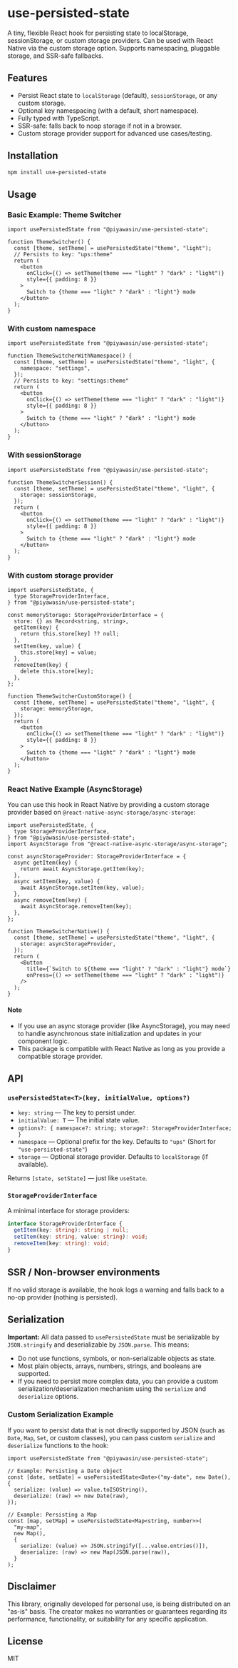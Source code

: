 # use-persisted-state

A tiny, flexible React hook for persisting state to localStorage, sessionStorage, or custom storage providers. Can be used with React Native via the custom storage option. Supports namespacing, pluggable storage, and SSR-safe fallbacks.

## Features

- Persist React state to `localStorage` (default), `sessionStorage`, or any custom storage.
- Optional key namespacing (with a default, short namespace).
- Fully typed with TypeScript.
- SSR-safe: falls back to noop storage if not in a browser.
- Custom storage provider support for advanced use cases/testing.

## Installation

```bash
npm install use-persisted-state
```

## Usage

### Basic Example: Theme Switcher

```tsx
import usePersistedState from "@piyawasin/use-persisted-state";

function ThemeSwitcher() {
  const [theme, setTheme] = usePersistedState("theme", "light");
  // Persists to key: "ups:theme"
  return (
    <button
      onClick={() => setTheme(theme === "light" ? "dark" : "light")}
      style={{ padding: 8 }}
    >
      Switch to {theme === "light" ? "dark" : "light"} mode
    </button>
  );
}
```

### With custom namespace

```tsx
import usePersistedState from "@piyawasin/use-persisted-state";

function ThemeSwitcherWithNamespace() {
  const [theme, setTheme] = usePersistedState("theme", "light", {
    namespace: "settings",
  });
  // Persists to key: "settings:theme"
  return (
    <button
      onClick={() => setTheme(theme === "light" ? "dark" : "light")}
      style={{ padding: 8 }}
    >
      Switch to {theme === "light" ? "dark" : "light"} mode
    </button>
  );
}
```

### With sessionStorage

```tsx
import usePersistedState from "@piyawasin/use-persisted-state";

function ThemeSwitcherSession() {
  const [theme, setTheme] = usePersistedState("theme", "light", {
    storage: sessionStorage,
  });
  return (
    <button
      onClick={() => setTheme(theme === "light" ? "dark" : "light")}
      style={{ padding: 8 }}
    >
      Switch to {theme === "light" ? "dark" : "light"} mode
    </button>
  );
}
```

### With custom storage provider

```tsx
import usePersistedState, {
  type StorageProviderInterface,
} from "@piyawasin/use-persisted-state";

const memoryStorage: StorageProviderInterface = {
  store: {} as Record<string, string>,
  getItem(key) {
    return this.store[key] ?? null;
  },
  setItem(key, value) {
    this.store[key] = value;
  },
  removeItem(key) {
    delete this.store[key];
  },
};

function ThemeSwitcherCustomStorage() {
  const [theme, setTheme] = usePersistedState("theme", "light", {
    storage: memoryStorage,
  });
  return (
    <button
      onClick={() => setTheme(theme === "light" ? "dark" : "light")}
      style={{ padding: 8 }}
    >
      Switch to {theme === "light" ? "dark" : "light"} mode
    </button>
  );
}
```

### React Native Example (AsyncStorage)

You can use this hook in React Native by providing a custom storage provider based on `@react-native-async-storage/async-storage`:

```tsx
import usePersistedState, {
  type StorageProviderInterface,
} from "@piyawasin/use-persisted-state";
import AsyncStorage from "@react-native-async-storage/async-storage";

const asyncStorageProvider: StorageProviderInterface = {
  async getItem(key) {
    return await AsyncStorage.getItem(key);
  },
  async setItem(key, value) {
    await AsyncStorage.setItem(key, value);
  },
  async removeItem(key) {
    await AsyncStorage.removeItem(key);
  },
};

function ThemeSwitcherNative() {
  const [theme, setTheme] = usePersistedState("theme", "light", {
    storage: asyncStorageProvider,
  });
  return (
    <Button
      title={`Switch to ${theme === "light" ? "dark" : "light"} mode`}
      onPress={() => setTheme(theme === "light" ? "dark" : "light")}
    />
  );
}
```

#### Note

- If you use an async storage provider (like AsyncStorage), you may need to handle asynchronous state initialization and updates in your component logic.
- This package is compatible with React Native as long as you provide a compatible storage provider.

## API

### `usePersistedState<T>(key, initialValue, options?)`

- `key: string` — The key to persist under.
- `initialValue: T` — The initial state value.
- `options?: { namespace?: string; storage?: StorageProviderInterface; }`
- `namespace` — Optional prefix for the key. Defaults to `"ups"` (Short for `"use-persisted-state"`)
- `storage` — Optional storage provider. Defaults to `localStorage` (if available).

Returns `[state, setState]` — just like `useState`.

### `StorageProviderInterface`

A minimal interface for storage providers:

```ts
interface StorageProviderInterface {
  getItem(key: string): string | null;
  setItem(key: string, value: string): void;
  removeItem(key: string): void;
}
```

## SSR / Non-browser environments

If no valid storage is available, the hook logs a warning and falls back to a no-op provider (nothing is persisted).

## Serialization

**Important:** All data passed to `usePersistedState` must be serializable by `JSON.stringify` and deserializable by `JSON.parse`. This means:

- Do not use functions, symbols, or non-serializable objects as state.
- Most plain objects, arrays, numbers, strings, and booleans are supported.
- If you need to persist more complex data, you can provide a custom serialization/deserialization mechanism using the `serialize` and `deserialize` options.

### Custom Serialization Example

If you want to persist data that is not directly supported by JSON (such as `Date`, `Map`, `Set`, or custom classes), you can pass custom `serialize` and `deserialize` functions to the hook:

```tsx
import usePersistedState from "@piyawasin/use-persisted-state";

// Example: Persisting a Date object
const [date, setDate] = usePersistedState<Date>("my-date", new Date(), {
  serialize: (value) => value.toISOString(),
  deserialize: (raw) => new Date(raw),
});

// Example: Persisting a Map
const [map, setMap] = usePersistedState<Map<string, number>>(
  "my-map",
  new Map(),
  {
    serialize: (value) => JSON.stringify([...value.entries()]),
    deserialize: (raw) => new Map(JSON.parse(raw)),
  }
);
```

## Disclaimer

This library, originally developed for personal use, is being distributed on an "as-is" basis. The creator makes no warranties or guarantees regarding its performance, functionality, or suitability for any specific application.

## License

MIT
